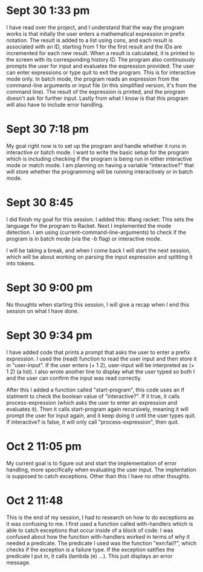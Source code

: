 # Sept 30 1:33 pm

I have read over the project, and I understand that the way the program works is that initally the user enters a mathematical expression in prefix notation. The result is added to a list using cons, and each result is associated with an ID, starting from 1 for the first result and the IDs are incremented for each new result. When a result is calculated, it is printed to the screen with its corresponding history ID.
The program also continuously prompts the user for input and evaluates the expression provided. The user can enter expressions or type quit to exit the program. This is for interactive mode only. In batch mode, the program reads an expression from the command-line arguments or input file (in this simplified version, it's from the command line). The result of the expression is printed, and the program doesn't ask for further input. Lastly from what I know is that this program will also have to include error handling.

# Sept 30 7:18 pm

My goal right now is to set up the program and handle whether it runs in interactive or batch mode. I want to write the basic setup for the program which is including checking if the program is being run in either interactive mode or match mode. I am planning on having a variable "interactive?" that will store whether the programming will be running interactively or in batch mode.

# Sept 30 8:45

I did finish my goal for this session. I added this: #lang racket: This sets the language for the program to Racket. Next I implemented the mode detection. I am using (current-command-line-arguments) to check if the program is in batch mode (via the -b flag) or interactive mode.

I will be taking a break, and when I come back I will start the next session, which will be about working on parsing the input expression and splitting it into tokens.

# Sept 30 9:00 pm

No thoughts when starting this session, I will give a recap when I end this session on what I have done.

# Sept 30 9:34 pm

I have added code that prints a prompt that asks the user to enter a prefix expression. I used the (read) function to read the user input and then store it in "user-input". If the user enters (+ 1 2), user-input will be interpreted as (+ 1 2) (a list). I also wrote another line to display what the user typed so both I and the user can confirm the input was read correctly.

After this I added a function called "start-program", this code uses an if statment to check the boolean value of "interactive?". If it true, it calls process-expression (which asks the user to enter an expression and evaluates it). Then it calls start-program again recursively, meaning it will prompt the user for input again, and it keep doing it until the user types quit. If interactive? is false, it will only call "process-expression", then quit.

# Oct 2 11:05 pm

My current goal is to figure out and start the implementation of error handling, more specifically when evaluating the user input. The implentation is supposed to catch exceptions. Other than this I have no other thoughts.

# Oct 2 11:48

This is the end of my session, I had to research on how to do exceptions as it was confusing to me. I first used a function called with-handlers which is able to catch exceptions that occur inside of a block of code. I was confused about how the function with-handlers worked in terms of why it needed a predicate. The predicate I used was the function "exn:fail?", which checks if the exception is a failure type. If the exception satifies the predicate I put in, it calls (lambda (e) ...). This just displays an error message.
